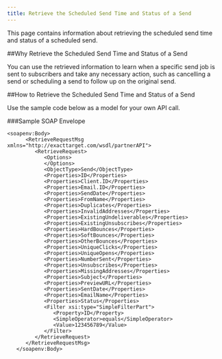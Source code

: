 ```yaml
---
title: Retrieve the Scheduled Send Time and Status of a Send
---
```

<p>This page contains information  about retrieving the scheduled send time and status of a scheduled send.</p>

##Why Retrieve the Scheduled Send Time and Status of a Send
<p>You can use the retrieved information to learn when a specific send job is sent to subscribers and take any necessary action, such as cancelling a send or scheduling a send to follow up on the original send.</p>

##How to Retrieve the Scheduled Send Time and Status of a Send
<p>Use the sample code below as a model for your own API call.</p>

###Sample SOAP Envelope
```
<soapenv:Body>
      <RetrieveRequestMsg xmlns="http://exacttarget.com/wsdl/partnerAPI">
         <RetrieveRequest>
            <Options>
            </Options>
            <ObjectType>Send</ObjectType>
            <Properties>ID</Properties>
            <Properties>Client.ID</Properties>
            <Properties>Email.ID</Properties>
            <Properties>SendDate</Properties>
            <Properties>FromName</Properties>
            <Properties>Duplicates</Properties>
            <Properties>InvalidAddresses</Properties>
            <Properties>ExistingUndeliverables</Properties>
            <Properties>ExistingUnsubscribes</Properties>
            <Properties>HardBounces</Properties>
            <Properties>SoftBounces</Properties>
            <Properties>OtherBounces</Properties>
            <Properties>UniqueClicks</Properties>
            <Properties>UniqueOpens</Properties>
            <Properties>NumberSent</Properties>
            <Properties>Unsubscribes</Properties>
            <Properties>MissingAddresses</Properties>
            <Properties>Subject</Properties>
            <Properties>PreviewURL</Properties>
            <Properties>SentDate</Properties>
            <Properties>EmailName</Properties>
            <Properties>Status</Properties>
            <Filter xsi:type="SimpleFilterPart">
               <Property>ID</Property>
               <SimpleOperator>equals</SimpleOperator>
               <Value>123456789</Value>
            </Filter>
         </RetrieveRequest>
      </RetrieveRequestMsg>
   </soapenv:Body>
```
